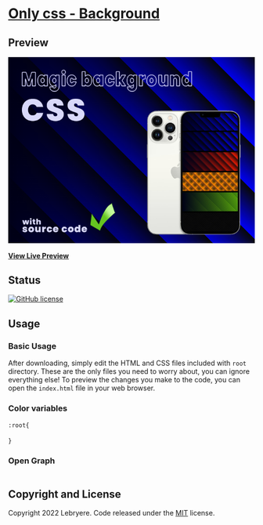 # [Only css - Background](https://lebryere.github.io/magic_background_3_1/)

## Preview

[![Resume Preview](https://raw.githubusercontent.com/LeBryere/magic_background_3_1/master/preview.png)](https://lebryere.github.io/magic_background_3_1/)

**[View Live Preview](https://lebryere.github.io/magic_background_3_1/)**

## Status

[![GitHub license](https://img.shields.io/badge/license-MIT-green?&style=plastic)](https://raw.githubusercontent.com/LeBryere/magic_background_3_1/master/LICENSE)

## Usage

### Basic Usage

After downloading, simply edit the HTML and CSS files included with `root` directory. These are the only files you need to worry about, you can ignore everything else! To preview the changes you make to the code, you can open the `index.html` file in your web browser.

### Color variables
```
:root{

}
```
### Open Graph

```

```

## Copyright and License

Copyright 2022 Lebryere. Code released under the [MIT](https://raw.githubusercontent.com/LeBryere/magic_background_3_1/master/LICENSE) license.
